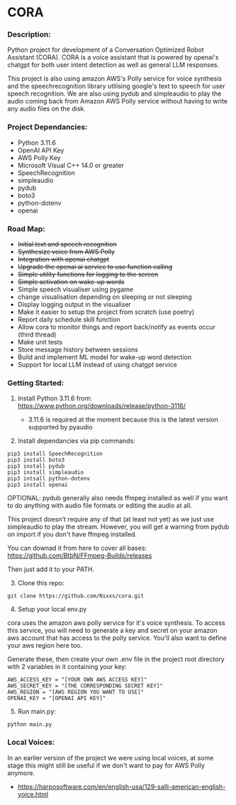 # CORA
### Description:
Python project for development of a Conversation Optimized Robot Assistant (CORA). CORA is a voice assistant that is powered by openai's chatgpt for both user intent detection as well as general LLM responses. 

This project is also using amazon AWS's Polly service for voice synthesis and the speechrecognition library utilising google's text to speech for user speech recognition. We are also using pydub and simpleaudio to play the audio coming back from Amazon AWS Polly service without having to write any audio files on the disk. 

### Project Dependancies:
- Python 3.11.6
- OpenAI API Key
- AWS Polly Key
- Microsoft Visual C++ 14.0 or greater
- SpeechRecognition
- simpleaudio
- pydub
- boto3
- python-dotenv
- openai

### Road Map:
- ~~Initial text and speech recognition~~
- ~~Synthesize voice from AWS Polly~~
- ~~Integration with openai chatgpt~~
- ~~Upgrade the openai ai service to use function calling~~
- ~~Simple utility functions for logging to the screen~~
- ~~Simple activation on wake-up words~~
- Simple speech visualiser using pygame
- change visualisation depending on sleeping or not sleeping
- Display logging output in the visualiser
- Make it easier to setup the project from scratch (use poetry)
- Report daily schedule skill function
- Allow cora to monitor things and report back/notify as events occur (third thread)
- Make unit tests
- Store message history between sessions
- Build and implement ML model for wake-up word detection
- Support for local LLM instead of using chatgpt service

### Getting Started:
1. Install Python 3.11.6 from: https://www.python.org/downloads/release/python-3116/
    - 3.11.6 is required at the moment because this is the latest version supported by pyaudio

2. Install dependancies via pip commands:
```
pip3 install SpeechRecognition
pip3 install boto3 
pip3 install pydub 
pip3 install simpleaudio
pip3 intsall python-dotenv
pip3 install openai
```
OPTIONAL: 
pydub generally also needs ffmpeg installed as well if you want to do anything with audio file formats or editing the audio at all. 

This project doesn't require any of that (at least not yet) as we just use simpleaudio to play the stream. However, you will get a warning from pydub on import if you don't have ffmpeg installed.

You can downad it from here to cover all bases: https://github.com/BtbN/FFmpeg-Builds/releases

Then just add it to your PATH.

3. Clone this repo:
```
git clone https://github.com/Nixxs/cora.git
```

4. Setup your local env.py

cora uses the amazon aws polly service for it's voice synthesis. To access this service, you will need to generate a key and secret on your amazon aws account that has access to the polly service. You'll also want to define your aws region here too.

Generate these, then create your own .env file in the project root directory with 2 variables in it containing your key:
```
AWS_ACCESS_KEY = "[YOUR OWN AWS ACCESS KEY]"
AWS_SECRET_KEY = "[THE CORRESPONDING SECRET KEY]"
AWS_REGION = "[AWS REGION YOU WANT TO USE]"
OPENAI_KEY = "[OPENAI API KEY]"
```

5. Run main.py:
```
python main.py
```

### Local Voices:
In an earlier version of the project we were using local voices, at some stage this might still be useful if we don't want to pay for AWS Polly anymore.
- https://harposoftware.com/en/english-usa/129-salli-american-english-voice.html
